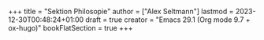 +++
title = "Sektion Philosopie"
author = ["Alex Seltmann"]
lastmod = 2023-12-30T00:48:24+01:00
draft = true
creator = "Emacs 29.1 (Org mode 9.7 + ox-hugo)"
bookFlatSection = true
+++
